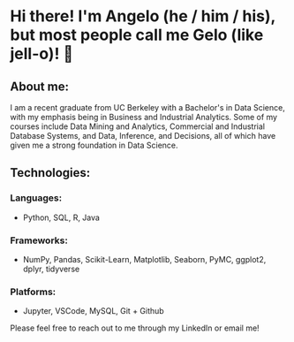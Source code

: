 # Hi there! I'm Angelo (he / him / his), but most people call me Gelo (like jell-o)!  👋

## About me: 
I am a recent graduate from UC Berkeley with a Bachelor's in Data Science, with my emphasis being in Business and Industrial Analytics. Some of my courses include Data Mining and Analytics, Commercial and Industrial Database Systems, and Data, Inference, and Decisions, all of which have given me a strong foundation in Data Science.

## Technologies: 
### Languages: 
- Python, SQL, R, Java

### Frameworks:
- NumPy, Pandas, Scikit-Learn, Matplotlib, Seaborn, PyMC, ggplot2, dplyr, tidyverse

### Platforms:
- Jupyter, VSCode, MySQL, Git + Github


Please feel free to reach out to me through my LinkedIn or email me!


<!--
**thatgelo/thatgelo** is a ✨ _special_ ✨ repository because its `README.md` (this file) appears on your GitHub profile.

Here are some ideas to get you started:

- 🔭 I’m currently working on ...
- 🌱 I’m currently learning ...
- 👯 I’m looking to collaborate on ...
- 🤔 I’m looking for help with ...
- 💬 Ask me about ...
- 📫 How to reach me: ...
- 😄 Pronouns: ...
- ⚡ Fun fact: ...
-->
